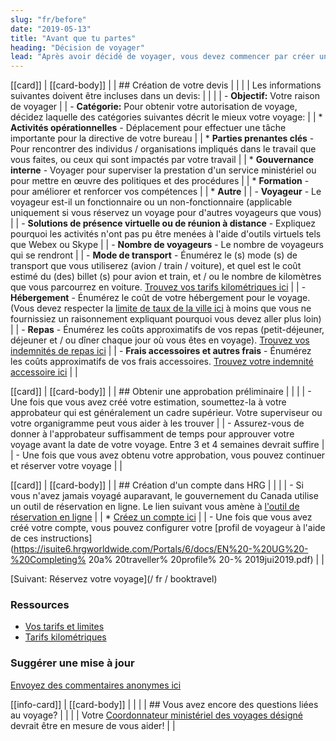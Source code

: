 ```yaml
---
slug: "fr/before"
date: "2019-05-13"
title: "Avant que tu partes"
heading: "Décision de voyager"
lead: "Après avoir décidé de voyager, vous devez commencer par créer un devis. L'estimation devrait donner une approximation globale du coût total du voyage, afin qu'il puisse être approuvé."
---
```


<section class="content-left col-xs-12 col-sm-12 col-md-8">

[[card]]
| [[card-body]]
| | ## Création de votre devis
| |
| | Les informations suivantes doivent être incluses dans un devis:
| |
| | - **Objectif:** Votre raison de voyager
| | - **Catégorie:** Pour obtenir votre autorisation de voyage, décidez laquelle des catégories suivantes décrit le mieux votre voyage:
| |   * **Activités opérationnelles** - Déplacement pour effectuer une tâche importante pour la directive de votre bureau
| |   * **Parties prenantes clés** - Pour rencontrer des individus / organisations impliqués dans le travail que vous faites, ou ceux qui sont impactés par votre travail
| |   * **Gouvernance interne** - Voyager pour superviser la prestation d'un service ministériel ou pour mettre en œuvre des politiques et des procédures
| |   * **Formation** - pour améliorer et renforcer vos compétences
| |   * **Autre**
| | - **Voyageur** - Le voyageur est-il un fonctionnaire ou un non-fonctionnaire (applicable uniquement si vous réservez un voyage pour d'autres voyageurs que vous)
| | - **Solutions de présence virtuelle ou de réunion à distance** - Expliquez pourquoi les activités n'ont pas pu être menées à l'aide d'outils virtuels tels que Webex ou Skype
| | - **Nombre de voyageurs** - Le nombre de voyageurs qui se rendront
| | - **Mode de transport** - Énumérez le (s) mode (s) de transport que vous utiliserez (avion / train / voiture), et quel est le coût estimé du (des) billet (s) pour avion et train, et / ou le nombre de kilomètres que vous parcourrez en voiture. [Trouvez vos tarifs kilométriques ici](https://www.njc-cnm.gc.ca/directive/d10/v238/s658/en#s658-tc-tm)
| | - **Hébergement** - Énumérez le coût de votre hébergement pour le voyage. (Vous devez respecter la [limite de taux de la ville ici](https://rehelv-acrd.tpsgc-pwgsc.gc.ca/preface-fra.aspx#allcityratelimits) à moins que vous ne fournissiez un raisonnement expliquant pourquoi vous devez aller plus loin)
| | - **Repas** - Énumérez les coûts approximatifs de vos repas (petit-déjeuner, déjeuner et / ou dîner chaque jour où vous êtes en voyage). [Trouvez vos indemnités de repas ici](https://www.njc-cnm.gc.ca/directive/d10/v238/s659/en#s659-tc-tm)
| | - **Frais accessoires et autres frais** - Énumérez les coûts approximatifs de vos frais accessoires. [Trouvez votre indemnité accessoire ici](https://www.njc-cnm.gc.ca/directive/d10/v238/s659/en#s659-tc-tm)
| |

[[card]]
| [[card-body]]
| | ## Obtenir une approbation préliminaire
| |
| | - Une fois que vous avez créé votre estimation, soumettez-la à votre approbateur qui est généralement un cadre supérieur. Votre superviseur ou votre organigramme peut vous aider à les trouver
| | - Assurez-vous de donner à l'approbateur suffisamment de temps pour approuver votre voyage avant la date de votre voyage. Entre 3 et 4 semaines devrait suffire
| | - Une fois que vous avez obtenu votre approbation, vous pouvez continuer et réserver votre voyage
| |

[[card]]
| [[card-body]]
| | ## Création d'un compte dans HRG
| |
| | - Si vous n'avez jamais voyagé auparavant, le gouvernement du Canada utilise un outil de réservation en ligne. Le lien suivant vous amène à [l'outil de réservation en ligne](https://isuite6.hrgworldwide.com/gcportal/en-ca/sts.aspx)
| |   * [Créez un compte ici](https://isuite6.hrgworldwide.com/tabid/292/Default.aspx)
| | - Une fois que vous avez créé votre compte, vous pouvez configurer votre [profil de voyageur à l'aide de ces instructions](https://isuite6.hrgworldwide.com/Portals/6/docs/EN%20-%20UG%20-%20Completing% 20a% 20traveller% 20profile% 20-% 2019jui2019.pdf)
| |

[Suivant: Réservez votre voyage](/ fr / booktravel)

</section>

<aside class="content-right col-xs-6 col-md-4">

### Ressources
* [Vos tarifs et limites](/fr/rates)
* [Tarifs kilométriques](/fr/kilometrics)

### Suggérer une mise à jour
[Envoyez des commentaires anonymes ici](https://docs.google.com/forms/d/e/1FAIpQLSf9y3VY3ADLpQ4kQLGvOo4cIdEEi5Hs3en-0lWRc4wQeTRheg/viewform)


[[info-card]]
| [[card-body]]
| |
| | ## Vous avez encore des questions liées au voyage?
| |
| | Votre [Coordonnateur ministériel des voyages désigné](https://www.tbs-sct.gc.ca/ap/list-liste/dtc-cmv-fra.asp) devrait être en mesure de vous aider!
| |

</aside>